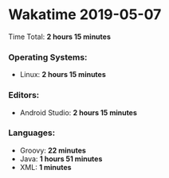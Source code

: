 # Wakatime 2019-05-07

Time Total: **2 hours 15 minutes**

### Operating Systems:
- Linux: **2 hours 15 minutes** 

### Editors:
- Android Studio: **2 hours 15 minutes** 

### Languages:
- Groovy: **22 minutes** 
- Java: **1 hours 51 minutes** 
- XML: **1 minutes** 

